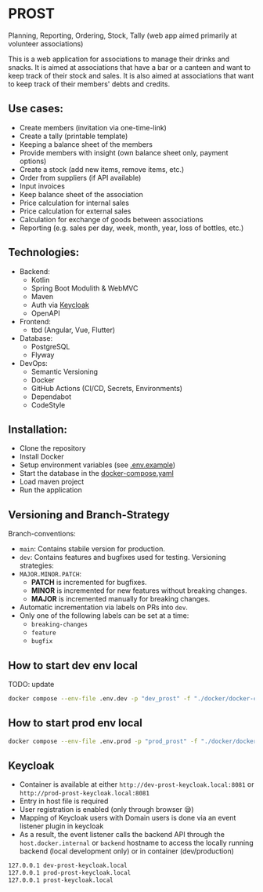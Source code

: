 # PROST

Planning, Reporting, Ordering, Stock, Tally (web app aimed primarily at volunteer associations)

This is a web application for associations to manage their drinks and snacks. It is aimed at
associations that have a bar or a canteen and want to keep track of their stock and sales. It is
also aimed at associations that want to keep track of their members' debts and credits.

## Use cases:

- Create members (invitation via one-time-link)
- Create a tally (printable template)
- Keeping a balance sheet of the members
- Provide members with insight (own balance sheet only, payment options)
- Create a stock (add new items, remove items, etc.)
- Order from suppliers (if API available)
- Input invoices
- Keep balance sheet of the association
- Price calculation for internal sales
- Price calculation for external sales
- Calculation for exchange of goods between associations
- Reporting (e.g. sales per day, week, month, year, loss of bottles, etc.)

## Technologies:

- Backend:
    - Kotlin
    - Spring Boot Modulith & WebMVC
    - Maven
    - Auth via [Keycloak](https://www.keycloak.org/)
    - OpenAPI
- Frontend:
    - tbd (Angular, Vue, Flutter)
- Database:
    - PostgreSQL
    - Flyway
- DevOps:
    - Semantic Versioning
    - Docker
    - GitHub Actions (CI/CD, Secrets, Environments)
    - Dependabot
    - CodeStyle

## Installation:

- Clone the repository
- Install Docker
- Setup environment variables (see [.env.example](/.env.example))
- Start the database in the [docker-compose.yaml](../docker/docker-compose.yaml)
- Load maven project
- Run the application

## Versioning and Branch-Strategy

Branch-conventions:

- `main`: Contains stabile version for production.
- `dev`: Contains features and bugfixes used for testing.
  Versioning strategies:
- `MAJOR.MINOR.PATCH`:
    - **PATCH** is incremented for bugfixes.
    - **MINOR** is incremented for new features without breaking changes.
    - **MAJOR** is incremented manually for breaking changes.
- Automatic incrementation via labels on PRs into `dev`.
- Only one of the following labels can be set at a time:
    - `breaking-changes`
    - `feature`
    - `bugfix`

## How to start dev env local
TODO: update
```bash
docker compose --env-file .env.dev -p "dev_prost" -f "./docker/docker-compose.dev.yaml" up
```

## How to start prod env local

```bash
docker compose --env-file .env.prod -p "prod_prost" -f "./docker/docker-compose.prod.yaml" up
```

## Keycloak

- Container is available at either `http://dev-prost-keycloak.local:8081` or `http://prod-prost-keycloak.local:8081`
- Entry in host file is required
- User registration is enabled (only through browser 😪)
- Mapping of Keycloak users with Domain users is done via an event listener plugin in keycloak
- As a result, the event listener calls the backend API through the `host.docker.internal` or `backend` hostname to
  access the locally
  running backend (local development only) or in container (dev/production)

```bash
127.0.0.1 dev-prost-keycloak.local
127.0.0.1 prod-prost-keycloak.local
127.0.0.1 prost-keycloak.local
```